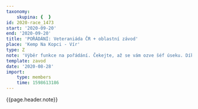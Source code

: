 ```yaml
---
taxonomy:
    skupina: {  }
id: 2020-race_1473
start: '2020-09-20'
end: '2020-09-20'
title: 'POŘÁDÁNÍ: Veteraniáda ČR + oblastní závod'
place: 'Kemp Na Kopci - Vír'
type: Z
note: 'Výběr funkce na pořádání. Čekejte, až se vám ozve šéf úseku. Díky'
template: zavod
date: '2020-08-28'
import:
    type: members
    time: 1598613186
---
```


{{page.header.note}}
